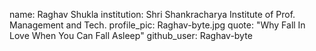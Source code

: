 name: Raghav Shukla
institution: Shri Shankracharya Institute of Prof. Management and Tech.
profile_pic: Raghav-byte.jpg
quote: "Why Fall In Love When You Can Fall Asleep"
github_user: Raghav-byte

